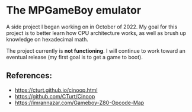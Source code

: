 # The MPGameBoy emulator

A side project I began working on in October of 2022. My goal for this project
is to better learn how CPU architecture works, as well as brush up knowledge
on hexadecimal math.

The project currently is **not functioning**. I will continue to work toward an
eventual release (my first goal is to get a game to boot).

## References:
- https://cturt.github.io/cinoop.html
- https://github.com/CTurt/Cinoop
- https://imrannazar.com/Gameboy-Z80-Opcode-Map
